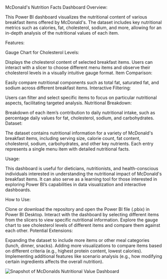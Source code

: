 McDonald's Nutrition Facts Dashboard
Overview:

This Power BI dashboard visualizes the nutritional content of various breakfast items offered by McDonald's. The dataset includes key nutritional metrics such as calories, fat, cholesterol, sodium, and more, allowing for an in-depth analysis of the nutritional values of each item.

Features:

Gauge Chart for Cholesterol Levels:

Displays the cholesterol content of selected breakfast items. Users can interact with a slicer to choose different menu items and observe their cholesterol levels in a visually intuitive gauge format.
Item Comparison:

Easily compare nutritional components such as total fat, saturated fat, and sodium across different breakfast items.
Interactive Filtering:

Users can filter and select specific items to focus on particular nutritional aspects, facilitating targeted analysis.
Nutritional Breakdown:

Breakdown of each item’s contribution to daily nutritional intake, such as percentage daily values for fat, cholesterol, sodium, and carbohydrates.
Dataset:

The dataset contains nutritional information for a variety of McDonald's breakfast items, including serving size, calorie count, fat content, cholesterol, sodium, carbohydrates, and other key nutrients. Each entry represents a single menu item with detailed nutritional facts.

Usage:

This dashboard is useful for dieticians, nutritionists, and health-conscious individuals interested in understanding the nutritional impact of McDonald's breakfast items. It can also serve as a learning tool for those interested in exploring Power BI’s capabilities in data visualization and interactive dashboards.

How to Use:

Clone or download the repository and open the Power BI file (.pbix) in Power BI Desktop.
Interact with the dashboard by selecting different items from the slicers to view specific nutritional information.
Explore the gauge chart to see cholesterol levels of different items and compare them against each other.
Potential Extensions:

Expanding the dataset to include more items or other meal categories (lunch, dinner, snacks).
Adding more visualizations to compare items based on different criteria (e.g., highest protein content, lowest calories).
Implementing additional features like scenario analysis (e.g., how modifying certain ingredients affects the overall nutrition).

![Snapshot of McDonalds Nutritional Value Dashboard](https://github.com/user-attachments/assets/8e460232-5b46-47b1-b309-9a9d87b95396)
